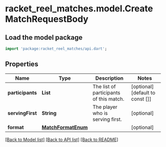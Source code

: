 # racket_reel_matches.model.CreateMatchRequestBody

## Load the model package
```dart
import 'package:racket_reel_matches/api.dart';
```

## Properties
Name | Type | Description | Notes
------------ | ------------- | ------------- | -------------
**participants** | **List<String>** | The list of participants of this match. | [optional] [default to const []]
**servingFirst** | **String** | The player who is serving first. | [optional] 
**format** | [**MatchFormatEnum**](MatchFormatEnum.md) |  | [optional] 

[[Back to Model list]](../README.md#documentation-for-models) [[Back to API list]](../README.md#documentation-for-api-endpoints) [[Back to README]](../README.md)


